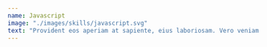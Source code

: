 ```yaml
---
name: Javascript
image: "./images/skills/javascript.svg"
text: "Provident eos aperiam at sapiente, eius laboriosam. Vero veniam sed commodi nulla. Doloremque voluptas enim corporis labore fuga iste hic quaerat, fugit dolore dignissimos aspernatur odio veniam, aliquam a rerum. There's a lesson here and I'm not going to be the one to figure it out. Why'd you even rope me into this?! You want to see my first boner, or should we go straight to the moment I discovered interdimensional travel? Ooohhh can do. Lick, lick, lick my balls! I mean, why would a poptart want to live inside a toaster, Rick? I mean, that would be like the scariest place for them to live. You know what I mean? Rubber baby buggy bumpers! You're growing up fast, Morty. You're going into a great big thorn straight into my ass"
---
```


